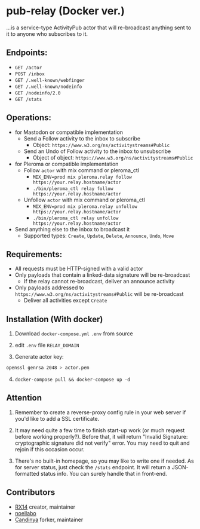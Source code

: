pub-relay (Docker ver.)
=========

...is a service-type ActivityPub actor that will re-broadcast anything sent to it to anyone who subscribes to it.

## Endpoints:

- `GET /actor`
- `POST /inbox`
- `GET /.well-known/webfinger`
- `GET /.well-known/nodeinfo`
- `GET /nodeinfo/2.0`
- `GET /stats`

## Operations:

- for Mastodon or compatible implementation
  - Send a Follow activity to the inbox to subscribe
    - Object: `https://www.w3.org/ns/activitystreams#Public`
  - Send an Undo of Follow activity to the inbox to unsubscribe
    - Object of object: `https://www.w3.org/ns/activitystreams#Public`
- for Pleroma or compatible implementation
  - Follow `actor` with mix command or pleroma_ctl
    - `MIX_ENV=prod mix pleroma.relay follow https://your.relay.hostname/actor`
    - `./bin/pleroma_ctl relay follow https://your.relay.hostname/actor`
  - Unfollow `actor` with mix command or pleroma_ctl
    - `MIX_ENV=prod mix pleroma.relay unfollow https://your.relay.hostname/actor`
    - `./bin/pleroma_ctl relay unfollow https://your.relay.hostname/actor`
- Send anything else to the inbox to broadcast it
  - Supported types: `Create`, `Update`, `Delete`, `Announce`, `Undo`, `Move`

## Requirements:

- All requests must be HTTP-signed with a valid actor
- Only payloads that contain a linked-data signature will be re-broadcast
  - If the relay cannot re-broadcast, deliver an announce activity
- Only payloads addressed to `https://www.w3.org/ns/activitystreams#Public` will be re-broadcast
  - Deliver all activities except `Create`

## Installation (With docker)

1. Download `docker-compose.yml` `.env` from source

2. edit `.env` file `RELAY_DOMAIN`

3. Generate actor key: 
  ``` sh
  openssl genrsa 2048 > actor.pem
  ```

4. `docker-compose pull && docker-compose up -d` 

## Attention

1. Remember to create a reverse-proxy config rule in your web server if you'd like to add a SSL certificate.

2. It may need quite a few time to finish start-up work (or much request before working properly?). Before that, it will return "Invalid Signature: cryptographic signature did not verify" error. You may need to quit and rejoin if this occasion occur.

3. There's no built-in homepage, so you may like to write one if needed. As for server status, just check the `/stats` endpoint. It will return a JSON-formatted status info. You can surely handle that in front-end.

## Contributors

- [RX14](https://source.joinmastodon.org/RX14) creator, maintainer
- [noellabo](https://github.com/noellabo)
- [Candinya](https://candinya.com) forker, maintainer
